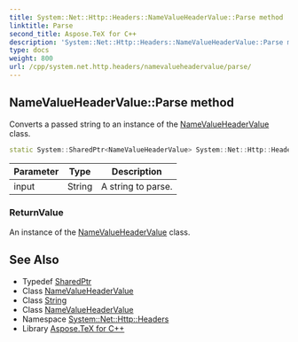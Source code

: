 ```yaml
---
title: System::Net::Http::Headers::NameValueHeaderValue::Parse method
linktitle: Parse
second_title: Aspose.TeX for C++
description: 'System::Net::Http::Headers::NameValueHeaderValue::Parse method. Converts a passed string to an instance of the NameValueHeaderValue class in C++.'
type: docs
weight: 800
url: /cpp/system.net.http.headers/namevalueheadervalue/parse/
---
```

## NameValueHeaderValue::Parse method


Converts a passed string to an instance of the [NameValueHeaderValue](../) class.

```cpp
static System::SharedPtr<NameValueHeaderValue> System::Net::Http::Headers::NameValueHeaderValue::Parse(String input)
```


| Parameter | Type | Description |
| --- | --- | --- |
| input | String | A string to parse. |

### ReturnValue

An instance of the [NameValueHeaderValue](../) class.

## See Also

* Typedef [SharedPtr](../../../system/sharedptr/)
* Class [NameValueHeaderValue](../)
* Class [String](../../../system/string/)
* Class [NameValueHeaderValue](../)
* Namespace [System::Net::Http::Headers](../../)
* Library [Aspose.TeX for C++](../../../)
